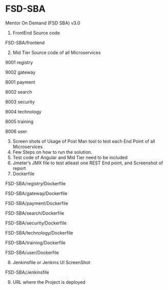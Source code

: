 # FSD-SBA
Mentor On Demand (FSD SBA) v3.0


1. FrontEnd Source code

FSD-SBA/frontend

2. Mid Tier Source code of all Microservices

9001    registry

9002    gateway

8001    payment

8002    search

8003    security

8004    technology

8005    training

8006    user

3. Screen shots of Usage of Post Man tool to test each End Point of all Microservices
4. Few Steps on how to run the solution.
5. Test code of Angular and Mid Tier need to be included
6. Jmeter’s JMX file to test atleast one REST End point, and Screenshot of report
7. Dockerfile

FSD-SBA/registry/Dockerfile

FSD-SBA/gateway/Dockerfile

FSD-SBA/payment/Dockerfile

FSD-SBA/search/Dockerfile

FSD-SBA/security/Dockerfile

FSD-SBA/technology/Dockerfile

FSD-SBA/training/Dockerfile

FSD-SBA/user/Dockerfile

8. Jenkinsfile or Jenkins UI ScreenShot

FSD-SBA/Jenkinsfile

9. URL where the Project is deployed

